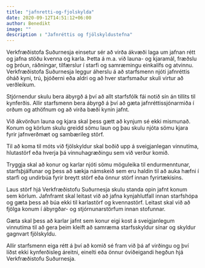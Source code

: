 ```yaml
---
title: "jafnretti-og-fjolskylda"
date: 2020-09-12T14:51:12+06:00
author: Benedikt
image: ""
description : "Jafnréttis og fjölskyldustefna"
---
```


Verkfræðistofa Suðurnesja einsetur sér að virða ákvæði laga um jafnan rétt og jafna stöðu kvenna og karla. Þetta á m.a. við launa- og kjaramál, fræðslu og þróun, ráðningar, tilfærslur í starfi og samræmingu einkalífs og atvinnu. Verkfræðistofa Suðurnesja leggur áherslu á að starfsmenn njóti jafnréttis óháð kyni, trú, þjóðerni eða aldri og að hver starfsmaður skuli virtur að verðleikum.

Stjórnendur skulu bera ábyrgð á því að allt starfsfólk fái notið sín án tillits til kynferðis. Allir starfsmenn bera ábyrgð á því að gæta jafnréttissjónarmiða í orðum og athöfnum og að virða bæði kynin jafnt.

Við ákvörðun launa og kjara skal þess gætt að kynjum sé ekki mismunað. Konum og körlum skulu greidd sömu laun og þau skulu njóta sömu kjara fyrir jafnverðmæt og sambærileg störf.

Til að koma til móts við fjölskyldur skal boðið upp á sveigjanlegan vinnutíma, hlutastörf eða hverja þá vinnuhagræðingu sem við verður komið.

Tryggja skal að konur og karlar njóti sömu möguleika til endurmenntunar, starfsþjálfunar og þess að sækja námskeið sem eru haldin til að auka hæfni í starfi og undirbúa fyrir breytt störf eða önnur störf innan fyrirtækisins.

Laus störf hjá Verkfræðistofu Suðurnesja skulu standa opin jafnt konum sem körlum. Jafnframt skal leitast við að jafna kynjahlutfall innan starfshópa og gæta þess að búa ekki til karlastörf og kvennastörf. Leitast skal við að fjölga konum í ábyrgðar- og stjórnunarstörfum innan stofunnar.

Gæta skal þess að karlar jafnt sem konur eigi kost á sveigjanlegum vinnutíma til að gera þeim kleift að samræma starfsskyldur sínar og skyldur gagnvart fjölskyldu.

Allir starfsmenn eiga rétt á því að komið sé fram við þá af virðingu og því líðst ekki kynferðisleg áreitni, einelti eða önnur óviðeigandi hegðun hjá Verkfræðistofu Suðurnesja. 
